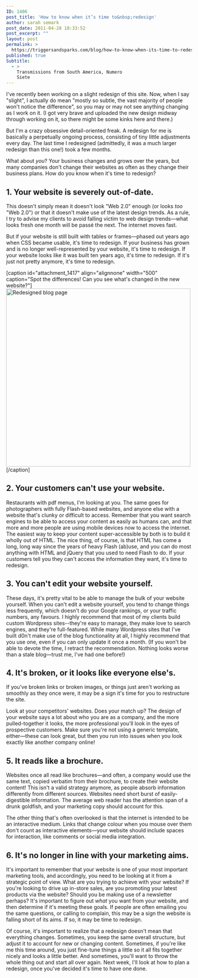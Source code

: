 ```yaml
---
ID: 1406
post_title: 'How to know when it’s time to&nbsp;redesign'
author: sarah semark
post_date: 2011-04-28 18:33:52
post_excerpt: ""
layout: post
permalink: >
  https://triggersandsparks.com/blog/how-to-know-when-its-time-to-redesign/
published: true
Subtitle:
  - >
    Transmissions from South America, Numero
    Siete
---
```

I've recently been working on a slight redesign of this site. Now, when I say "slight", I actually do mean "mostly so subtle, the vast majority of people won't notice the difference", so you may or may not see anything changing as I work on it. (I got very brave and uploaded the new design midway through working on it, so there might be some kinks here and there.)

But I'm a crazy obsessive detail-oriented freak. A redesign for me is basically a perpetually ongoing process, consisting of tiny little adjustments every day. The last time I redesigned (admittedly, it was a much larger redesign than this one!) took a few months.

What about <em>you</em>? Your business changes and grows over the years, but many companies don't change their websites as often as they change their business plans. How do you know when it's time to redesign?
<h2>1. Your website is severely out-of-date.</h2>
This doesn't simply mean it doesn't look "Web 2.0" enough (or looks <em>too</em> "Web 2.0") or that it doesn't make use of the latest design trends. As a rule, I try to advise my clients to avoid falling victim to web design trends—what looks fresh one month will be passé the next. The internet moves fast.

But if your website is still built with tables or frames—phased out years ago when CSS became usable, it's time to redesign. If your business has grown and is no longer well-represented by your website, it's time to redesign. If your website looks like it was built ten years ago, it's time to redesign. If it's just not pretty anymore, it's time to redesign.

[caption id="attachment_1417" align="alignnone" width="500" caption="Spot the differences! Can you see what&#39;s changed in the new website?"]<a href="http://triggersandsparks.com/wp-content/uploads/2011/04/Screen-shot-2011-04-28-at-6.31.45-PM.png"><img class="size-medium wp-image-1417" title="Redesigned blog page" src="http://triggersandsparks.com/wp-content/uploads/2011/04/Screen-shot-2011-04-28-at-6.31.45-PM-500x483.png" alt="Redesigned blog page" width="500" height="483" /></a>[/caption]

<h2>2. Your customers can't use your website.</h2>
Restaurants with pdf menus, I'm looking at you. The same goes for photographers with fully Flash-based websites, and anyone else with a website that's clunky or difficult to access. Remember that you want search engines to be able to access your content as easily as humans can, and that more and more people are using mobile devices now to access the internet. The easiest way to keep your content super-accessible by both is to build it wholly out of HTML. The nice thing, of course, is that HTML has come a long, long way since the years of heavy Flash (ab)use, and you can do most anything with HTML and jQuery that you used to need Flash to do. If your customers tell you they can't access the information they want, it's time to redesign.
<h2>3. You can't edit your website yourself.</h2>
These days, it's pretty vital to be able to manage the bulk of your website yourself. When you can't edit a website yourself, you tend to change things less frequently, which doesn't do your Google rankings, or your traffic numbers, any favours. I highly recommend that most of my clients build custom Wordpress sites--they're easy to manage, they make love to search engines, and they're full-featured. While many Wordpress sites that I've built d0n't make use of the blog functionality at all, I highly recommend that you use one, even if you can only update it once a month. (If you won't be able to devote the time, I retract the recommendation. Nothing looks worse than a stale blog—trust me, I've had one before!)
<h2>4. It's broken, or it looks like everyone else's.</h2>
If you've broken links or broken images, or things just aren't working as smoothly as they once were, it may be a sign it's time for you to restructure the site.

Look at your competitors' websites. Does your match up? The design of your website says a lot about who you are as a company, and the more pulled-together it looks, the more professional you'll look in the eyes of prospective customers. Make sure you're not using a generic template, either—these can look great, but then you run into issues when you look exactly like another company online!
<h2>5. It reads like a brochure.</h2>
Websites once all read like brochures—and often, a company would use the same text, copied verbatim from their brochure, to create their website content! This isn't a valid strategy anymore, as people absorb information differently from different sources. Websites need short burst of easily-digestible information. The average web reader has the attention span of a drunk goldfish, and your marketing copy should account for this.

The other thing that's often overlooked is that the internet is intended to be an interactive medium. Links that change colour when you mouse over them don't count as interactive elements—your website should include spaces for interaction, like comments or social media integration.
<h2>6. It's no longer in line with your marketing aims.</h2>
It's important to remember that your website is one of your most important marketing tools, and accordingly, you need to be looking at it from a strategic point of view. What are you trying to achieve with your website? If you're looking to drive up in-store sales, are you promoting your latest products via the website? Should you be making use of a newsletter perhaps? It's important to figure out <em>what</em> you want from your website, and then determine if it's meeting these goals. If people are often emailing you the same questions, or calling to complain, this may be a sign the website is falling short of its aims. If so, it may be time to redesign.

Of course, it's important to realize that a redesign doesn't mean that everything changes. Sometimes, you keep the same overall structure, but adjust it to account for new or changing content. Sometimes, if you're like me this time around, you just fine-tune things a little so it all fits together nicely and looks a little better. And sometimes, you'll want to throw the whole thing out and start all over again. Next week, I'll look at how to plan a redesign, once you've decided it's time to have one done.

&nbsp;
